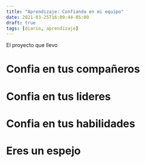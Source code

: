 ```yaml
---
title: "Aprendizaje: Confiando en mi equipo"
date: 2021-03-25T16:09:44-05:00
draft: true
tags: [diario, aprendizaje]
---
```


El proyecto que llevo 

# Confia en tus compañeros

# Confia en tus lideres

# Confia en tus habilidades

# Eres un espejo